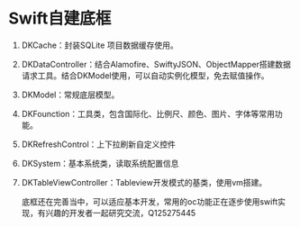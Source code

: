 # Swift自建底框

1. DKCache：封装SQLite 项目数据缓存使用。

2. DKDataController：结合Alamofire、SwiftyJSON、ObjectMapper搭建数据请求工具。结合DKModel使用，可以自动实例化模型，免去赋值操作。

3. DKModel：常规底层模型。

4. DKFounction：工具类，包含国际化、比例尺、颜色、图片、字体等常用功能。

5. DKRefreshControl：上下拉刷新自定义控件

6. DKSystem：基本系统类，读取系统配置信息

7. DKTableViewController：Tableview开发模式的基类，使用vm搭建。

   底框还在完善当中，可以适应基本开发，常用的oc功能正在逐步使用swift实现，有兴趣的开发者一起研究交流，Q125275445